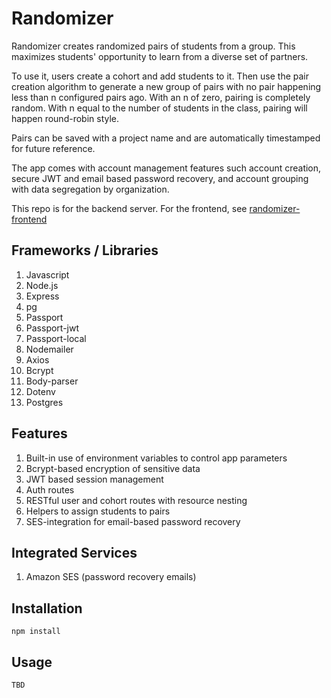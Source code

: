 # Randomizer

Randomizer creates randomized pairs of students from a group. This maximizes students' opportunity to learn from a diverse set of partners. 

To use it, users create a cohort and add students to it. Then use the pair creation algorithm to generate a new group of pairs with no pair happening less than n configured pairs ago. With an n of zero, pairing is completely random. With n equal to the number of students in the class, pairing will happen round-robin style.

Pairs can be saved with a project name and are automatically timestamped for future reference.

The app comes with account management features such account creation, secure JWT and email based password recovery, and account grouping with data segregation by organization.

This repo is for the backend server. For the frontend, see [randomizer-frontend](https://github.com/kierankay/randomizer-frontend)

## Frameworks / Libraries

1. Javascript
1. Node.js
1. Express
1. pg
1. Passport
1. Passport-jwt
1. Passport-local
1. Nodemailer
1. Axios
1. Bcrypt
1. Body-parser
1. Dotenv
1. Postgres

## Features

1. Built-in use of environment variables to control app parameters
1. Bcrypt-based encryption of sensitive data
1. JWT based session management
1. Auth routes
1. RESTful user and cohort routes with resource nesting
1. Helpers to assign students to pairs
1. SES-integration for email-based password recovery

## Integrated Services

1. Amazon SES (password recovery emails)

## Installation

```npm install```

## Usage

```TBD```
